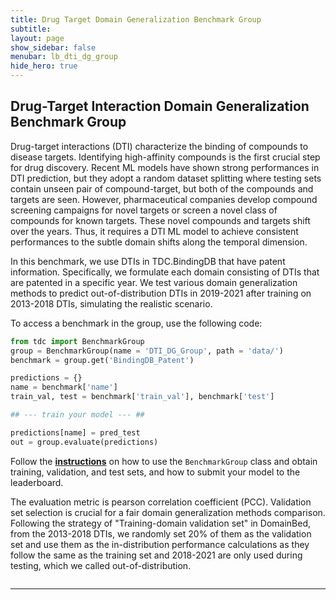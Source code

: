 ```yaml
---
title: Drug Target Domain Generalization Benchmark Group
subtitle:
layout: page
show_sidebar: false
menubar: lb_dti_dg_group
hide_hero: true
---
```


## Drug-Target Interaction Domain Generalization Benchmark Group

<p class="is-size-5">Drug-target interactions (DTI) characterize the binding of compounds to disease targets. Identifying high-affinity compounds is the first crucial step for drug discovery. Recent ML models have shown strong performances in DTI prediction, but they adopt a random dataset splitting where testing sets contain unseen pair of compound-target, but both of the compounds and targets are seen. However, pharmaceutical companies develop compound screening campaigns for novel targets or screen a novel class of compounds for known targets. These novel compounds and targets shift over the years. Thus, it requires a DTI ML model to achieve consistent performances to the subtle domain shifts along the temporal dimension. </p>

<p class="is-size-5">In this benchmark, we use DTIs in TDC.BindingDB that have patent information. Specifically, we formulate each domain consisting of DTIs that are patented in a specific year. We test various domain generalization methods to predict out-of-distribution DTIs in 2019-2021 after training on 2013-2018 DTIs, simulating the realistic scenario. </p>


<p class="is-size-5">To access a benchmark in the group, use the following code:</p>

```python
from tdc import BenchmarkGroup
group = BenchmarkGroup(name = 'DTI_DG_Group', path = 'data/')
benchmark = group.get('BindingDB_Patent')

predictions = {}
name = benchmark['name']
train_val, test = benchmark['train_val'], benchmark['test']

## --- train your model --- ##

predictions[name] = pred_test
out = group.evaluate(predictions)
```

<p class="is-size-5"> Follow the <b><a href="/benchmark/overview/">instructions</a></b> on how to use the <code>BenchmarkGroup</code> class and obtain training, validation, and test sets, and how to submit your model to the leaderboard. </p>

<p class="is-size-5"> The evaluation metric is pearson correlation coefficient (PCC). Validation set selection is crucial for a fair domain generalization methods comparison. Following the strategy of "Training-domain validation set" in DomainBed, from the 2013-2018 DTIs, we randomly set 20% of them as the validation set and use them as the in-distribution performance calculations as they follow the same as the training set and 2018-2021 are only used during testing, which we called out-of-distribution.</p>


<div class="column is-12">
    <hr />
</div>